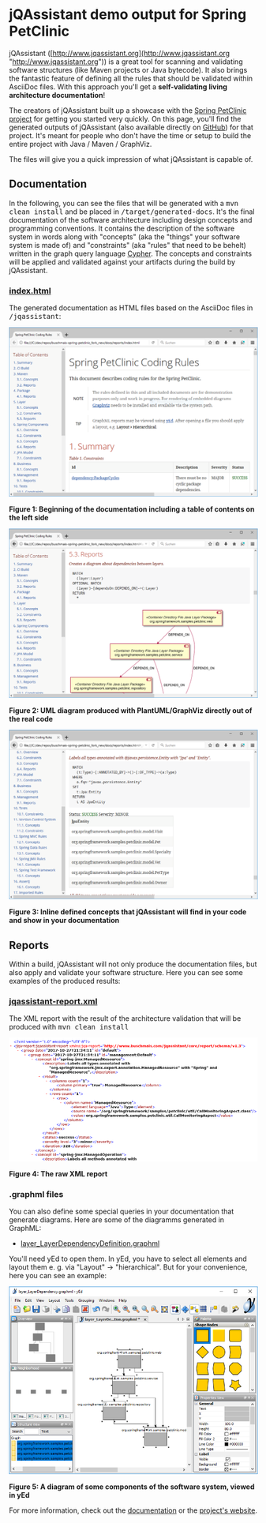 # jQAssistant demo output for Spring PetClinic #
jQAssistant ([http://www.jqassistant.org](http://www.jqassistant.org "http://www.jqassistant.org")) is a great tool for scanning  and validating software structures (like Maven projects or Java bytecode). It also brings the fantastic feature of defining all the rules that should be validated within AsciiDoc files. With this approach you'll get a **self-validating living architecture documentation**!

The creators of jQAssistant built up a showcase with the [Spring PetClinic project](https://github.com/buschmais/spring-petclinic/) for getting you started very quickly. On this page, you'll find the generated outputs of jQAssistant (also available directly on [GitHub](https://github.com/buschmais/spring-petclinic/tree/master/docs)) for that project. It's meant for people who don't have the time or setup to build the entire project with Java / Maven / GraphViz. 

The files will give you a quick impression of what jQAssistant is capable of.

## Documentation

In the following, you can see the files that will be generated with a <tt>mvn clean install</tt> and be placed in <tt>/target/generated-docs</tt>. It's the final documentation of the software architecture including design concepts and programming conventions. It contains the description of the software system in words along with "concepts" (aka the "things" your software system is made of) and "constraints" (aka "rules" that need to be behelt) written in the graph query language [Cypher](https://neo4j.com/developer/cypher-query-language/). The concepts and constraints will be applied and validated against your artifacts during the build by jQAssistant.

### [index.html](documentation/index.html)
The generated documentation as HTML files based on the AsciiDoc files in <tt>/jqassistant</tt>:

![HTML-Documentation_1](screenshots/html-documentation-1.png)

**Figure 1: Beginning of the documentation including a table of contents on the left side**

    
![HTML-Documentation_2](screenshots/html-documentation-2.png)

**Figure 2: UML diagram produced with PlantUML/GraphViz directly out of the real code**


![HTML-Documentation_3](screenshots/html-documentation-3.png)

**Figure 3: Inline defined concepts that jQAssistant will find in your code and show in your documentation**

  
## Reports
Within a build, jQAssistant will not only produce the documentation files, but also apply and validate your software structure. Here you can see some examples of the produced results:

### [jqassistant-report.xml](reports/jqassistant-report.xml)
The XML report with the result of the architecture validation  that will be produced with <tt>mvn clean install</tt>
  

![XML-File](screenshots/xml-report.png)

**Figure 4: The raw XML report**


### .graphml files
You can also define some special queries in your documentation that generate diagrams. Here are some of the diagramms generated in GraphML:

* [layer_LayerDependencyDefinition.graphml](reports/graphml/layer_LayerDependencyDefinition.graphml)
  
You'll need yEd to open them. In yEd, you have to select all elements and layout them e. g. via "Layout" -> "hierarchical". But for your convenience, here you can see an example:  


![yEd-Editor](screenshots/yed-graphml.png)

**Figure 5: A diagram of some components of the software system, viewed in yEd**


For more information, check out the [documentation](http://buschmais.github.io/jqassistant/doc/1.3.0/) or the [project's website](https://jqassistant.org/).
